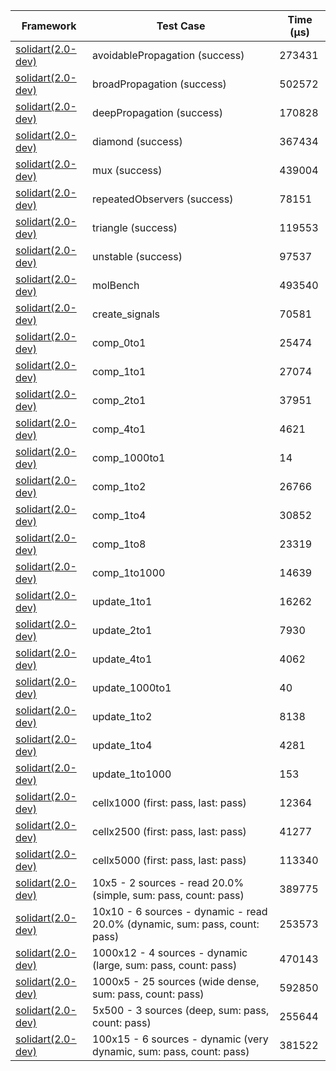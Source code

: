 | Framework | Test Case | Time (μs) |
| --- | --- | --- |
| [solidart(2.0-dev)](https://github.com/nank1ro/solidart/tree/dev) | avoidablePropagation (success) | 273431 |
| [solidart(2.0-dev)](https://github.com/nank1ro/solidart/tree/dev) | broadPropagation (success) | 502572 |
| [solidart(2.0-dev)](https://github.com/nank1ro/solidart/tree/dev) | deepPropagation (success) | 170828 |
| [solidart(2.0-dev)](https://github.com/nank1ro/solidart/tree/dev) | diamond (success) | 367434 |
| [solidart(2.0-dev)](https://github.com/nank1ro/solidart/tree/dev) | mux (success) | 439004 |
| [solidart(2.0-dev)](https://github.com/nank1ro/solidart/tree/dev) | repeatedObservers (success) | 78151 |
| [solidart(2.0-dev)](https://github.com/nank1ro/solidart/tree/dev) | triangle (success) | 119553 |
| [solidart(2.0-dev)](https://github.com/nank1ro/solidart/tree/dev) | unstable (success) | 97537 |
| [solidart(2.0-dev)](https://github.com/nank1ro/solidart/tree/dev) | molBench | 493540 |
| [solidart(2.0-dev)](https://github.com/nank1ro/solidart/tree/dev) | create_signals | 70581 |
| [solidart(2.0-dev)](https://github.com/nank1ro/solidart/tree/dev) | comp_0to1 | 25474 |
| [solidart(2.0-dev)](https://github.com/nank1ro/solidart/tree/dev) | comp_1to1 | 27074 |
| [solidart(2.0-dev)](https://github.com/nank1ro/solidart/tree/dev) | comp_2to1 | 37951 |
| [solidart(2.0-dev)](https://github.com/nank1ro/solidart/tree/dev) | comp_4to1 | 4621 |
| [solidart(2.0-dev)](https://github.com/nank1ro/solidart/tree/dev) | comp_1000to1 | 14 |
| [solidart(2.0-dev)](https://github.com/nank1ro/solidart/tree/dev) | comp_1to2 | 26766 |
| [solidart(2.0-dev)](https://github.com/nank1ro/solidart/tree/dev) | comp_1to4 | 30852 |
| [solidart(2.0-dev)](https://github.com/nank1ro/solidart/tree/dev) | comp_1to8 | 23319 |
| [solidart(2.0-dev)](https://github.com/nank1ro/solidart/tree/dev) | comp_1to1000 | 14639 |
| [solidart(2.0-dev)](https://github.com/nank1ro/solidart/tree/dev) | update_1to1 | 16262 |
| [solidart(2.0-dev)](https://github.com/nank1ro/solidart/tree/dev) | update_2to1 | 7930 |
| [solidart(2.0-dev)](https://github.com/nank1ro/solidart/tree/dev) | update_4to1 | 4062 |
| [solidart(2.0-dev)](https://github.com/nank1ro/solidart/tree/dev) | update_1000to1 | 40 |
| [solidart(2.0-dev)](https://github.com/nank1ro/solidart/tree/dev) | update_1to2 | 8138 |
| [solidart(2.0-dev)](https://github.com/nank1ro/solidart/tree/dev) | update_1to4 | 4281 |
| [solidart(2.0-dev)](https://github.com/nank1ro/solidart/tree/dev) | update_1to1000 | 153 |
| [solidart(2.0-dev)](https://github.com/nank1ro/solidart/tree/dev) | cellx1000 (first: pass, last: pass) | 12364 |
| [solidart(2.0-dev)](https://github.com/nank1ro/solidart/tree/dev) | cellx2500 (first: pass, last: pass) | 41277 |
| [solidart(2.0-dev)](https://github.com/nank1ro/solidart/tree/dev) | cellx5000 (first: pass, last: pass) | 113340 |
| [solidart(2.0-dev)](https://github.com/nank1ro/solidart/tree/dev) | 10x5 - 2 sources - read 20.0% (simple, sum: pass, count: pass) | 389775 |
| [solidart(2.0-dev)](https://github.com/nank1ro/solidart/tree/dev) | 10x10 - 6 sources - dynamic - read 20.0% (dynamic, sum: pass, count: pass) | 253573 |
| [solidart(2.0-dev)](https://github.com/nank1ro/solidart/tree/dev) | 1000x12 - 4 sources - dynamic (large, sum: pass, count: pass) | 470143 |
| [solidart(2.0-dev)](https://github.com/nank1ro/solidart/tree/dev) | 1000x5 - 25 sources (wide dense, sum: pass, count: pass) | 592850 |
| [solidart(2.0-dev)](https://github.com/nank1ro/solidart/tree/dev) | 5x500 - 3 sources (deep, sum: pass, count: pass) | 255644 |
| [solidart(2.0-dev)](https://github.com/nank1ro/solidart/tree/dev) | 100x15 - 6 sources - dynamic (very dynamic, sum: pass, count: pass) | 381522 |

